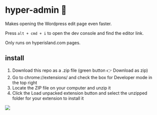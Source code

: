 # hyper-admin 📝

Makes opening the Wordpress edit page even faster. 

Press `alt + cmd + i` to open the dev console and find the editor link.

Only runs on hyperisland.com pages.

## install

1. Download this repo as a .zip file (green button 👉 Download as zip)
2. Go to chrome://extensions/ and check the box for Developer mode in the top right
3. Locate the ZIP file on your computer and unzip it
4. Click the Load unpacked extension button and select the unzipped folder for your extension to install it

![](https://sayingimages.com/wp-content/uploads/and-youre-welcome-your-meme.png)